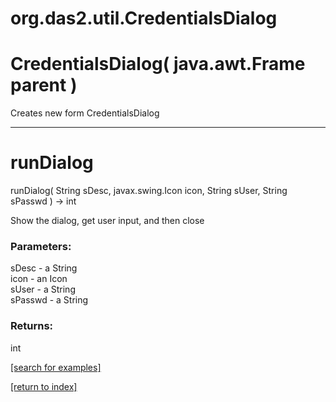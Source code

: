 # org.das2.util.CredentialsDialog



# CredentialsDialog( java.awt.Frame parent )
Creates new form CredentialsDialog

***
<a name="runDialog"></a>
# runDialog
runDialog( String sDesc, javax.swing.Icon icon, String sUser, String sPasswd ) &rarr; int

Show the dialog, get user input, and then close

### Parameters:
sDesc - a String
<br>icon - an Icon
<br>sUser - a String
<br>sPasswd - a String

### Returns:
int


<a href="https://github.com/autoplot/dev/search?q=runDialog&unscoped_q=runDialog">[search for examples]</a>

<a href="https://github.com/autoplot/documentation/blob/master/javadoc/index-all.md">[return to index]</a>

